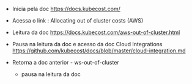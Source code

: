 * Inicia pela doc 
https://docs.kubecost.com/

* Acessa o link : Allocating out of cluster costs (AWS)

* Leitura da doc https://docs.kubecost.com/aws-out-of-cluster.html

* Pausa na leitura da doc e acesso da doc Cloud Integrations https://github.com/kubecost/docs/blob/master/cloud-integration.md

* Retorna a doc anterior - ws-out-of-cluster 

    * pausa na leitura da doc 


    